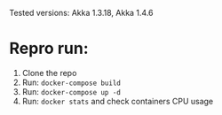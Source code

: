 Tested versions: Akka 1.3.18, Akka 1.4.6

# Repro run:

1. Clone the repo
2. Run: `docker-compose build`
3. Run: `docker-compose up -d`
4. Run: `docker stats` and check containers CPU usage
